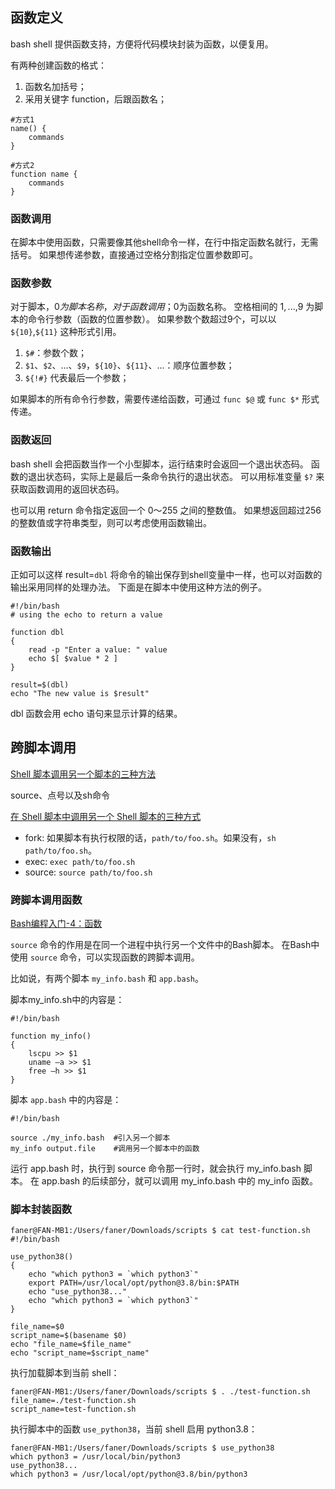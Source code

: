 
## 函数定义

bash shell 提供函数支持，方便将代码模块封装为函数，以便复用。

有两种创建函数的格式：

1. 函数名加括号；  
2. 采用关键字 function，后跟函数名；  

```
#方式1
name() {
    commands
}

#方式2
function name {
    commands
}
```

### 函数调用

在脚本中使用函数，只需要像其他shell命令一样，在行中指定函数名就行，无需括号。
如果想传递参数，直接通过空格分割指定位置参数即可。

### 函数参数

对于脚本，$0为脚本名称，对于函数调用；$0为函数名称。
空格相间的 $1,...,$9 为脚本的命令行参数（函数的位置参数）。
如果参数个数超过9个，可以以 `${10}`,`${11}` 这种形式引用。

1. `$#`：参数个数；  
2. `$1`、`$2`、...、`$9`，`${10}`、`${11}`、...：顺序位置参数；  
3. `${!#}` 代表最后一个参数；  

如果脚本的所有命令行参数，需要传递给函数，可通过 `func $@` 或 `func $*` 形式传递。

### 函数返回

bash shell 会把函数当作一个小型脚本，运行结束时会返回一个退出状态码。
函数的退出状态码，实际上是最后一条命令执行的退出状态。
可以用标准变量 `$?` 来获取函数调用的返回状态码。

也可以用 return 命令指定返回一个 0～255 之间的整数值。
如果想返回超过256的整数值或字符串类型，则可以考虑使用函数输出。

### 函数输出

正如可以这样 result=`dbl` 将命令的输出保存到shell变量中一样，也可以对函数的输出采用同样的处理办法。
下面是在脚本中使用这种方法的例子。

```Shell
#!/bin/bash
# using the echo to return a value

function dbl
{
    read -p "Enter a value: " value
    echo $[ $value * 2 ]
}

result=$(dbl)
echo "The new value is $result"
```

dbl 函数会用 echo 语句来显示计算的结果。

## 跨脚本调用

[Shell 脚本调用另一个脚本的三种方法](https://blog.csdn.net/K346K346/article/details/86751705)  

source、点号以及sh命令

[在 Shell 脚本中调用另一个 Shell 脚本的三种方式](https://blog.csdn.net/simple_the_best/article/details/76285429)  

- fork: 如果脚本有执行权限的话，`path/to/foo.sh`。如果没有，`sh path/to/foo.sh`。  
- exec: `exec path/to/foo.sh`  
- source: `source path/to/foo.sh`  

### 跨脚本调用函数

[Bash编程入门-4：函数](https://zhuanlan.zhihu.com/p/59528626)

`source` 命令的作用是在同一个进程中执行另一个文件中的Bash脚本。
在Bash中使用 `source` 命令，可以实现函数的跨脚本调用。

比如说，有两个脚本 `my_info.bash` 和 `app.bash`。

脚本my_info.sh中的内容是：

```Shell
#!/bin/bash

function my_info()
{
    lscpu >> $1
    uname –a >> $1
    free –h >> $1
}
```

脚本 `app.bash` 中的内容是：

```Shell
#!/bin/bash

source ./my_info.bash  #引入另一个脚本
my_info output.file    #调用另一个脚本中的函数
```

运行 app.bash 时，执行到 source 命令那一行时，就会执行 my_info.bash 脚本。
在 app.bash 的后续部分，就可以调用 my_info.bash 中的 my_info 函数。

### 脚本封装函数

```
faner@FAN-MB1:/Users/faner/Downloads/scripts $ cat test-function.sh
#!/bin/bash

use_python38()
{
	echo "which python3 = `which python3`"
	export PATH=/usr/local/opt/python@3.8/bin:$PATH
	echo "use_python38..."
	echo "which python3 = `which python3`"
}

file_name=$0
script_name=$(basename $0)
echo "file_name=$file_name"
echo "script_name=$script_name"
```

执行加载脚本到当前 shell：

```
faner@FAN-MB1:/Users/faner/Downloads/scripts $ . ./test-function.sh
file_name=./test-function.sh
script_name=test-function.sh
```

执行脚本中的函数 `use_python38`，当前 shell 启用 python3.8：

```
faner@FAN-MB1:/Users/faner/Downloads/scripts $ use_python38
which python3 = /usr/local/bin/python3
use_python38...
which python3 = /usr/local/opt/python@3.8/bin/python3
```
